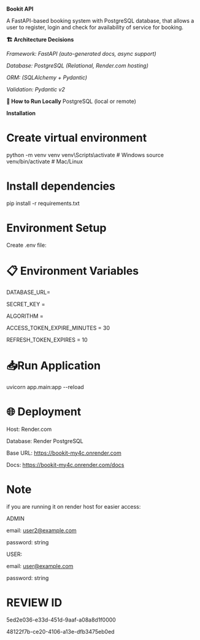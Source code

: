 **Bookit API**

A FastAPI-based booking system with PostgreSQL database, that allows a user to register,
login and check for availability of service for booking. 

**🏗️ Architecture Decisions**

*Framework: FastAPI (auto-generated docs, async support)*

*Database: PostgreSQL (Relational, Render.com hosting)*

*ORM: (SQLAlchemy + Pydantic)*

*Validation: Pydantic v2*

**🚀 How to Run Locally**
PostgreSQL (local or remote)

**Installation**

# Create virtual environment
python -m venv venv
venv\Scripts\activate      # Windows
source venv/bin/activate   # Mac/Linux

# Install dependencies
pip install -r requirements.txt

# Environment Setup
Create .env file:

# 📋 Environment Variables
DATABASE_URL=

SECRET_KEY = 

ALGORITHM =

ACCESS_TOKEN_EXPIRE_MINUTES = 30

REFRESH_TOKEN_EXPIRES = 10

# 📥Run Application

uvicorn app.main:app --reload

# 🌐 Deployment
Host: Render.com

Database: Render PostgreSQL

Base URL: https://bookit-my4c.onrender.com

Docs: https://bookit-my4c.onrender.com/docs


# Note
if you are running it on render host for easier access:

ADMIN

email: user2@example.com

password: string

USER:

email: user@example.com

password: string

# REVIEW ID

5ed2e036-e33d-451d-9aaf-a08a8d1f0000

48122f7b-ce20-4106-a13e-dfb3475eb0ed
